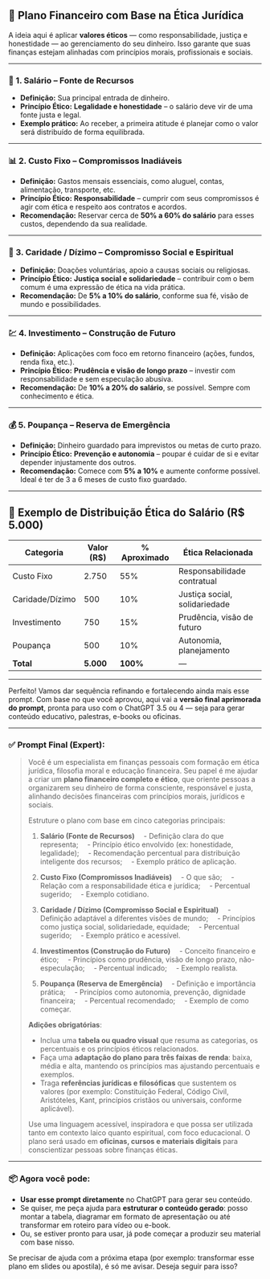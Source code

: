 ## 🧾 **Plano Financeiro com Base na Ética Jurídica**

A ideia aqui é aplicar **valores éticos** — como responsabilidade, justiça e honestidade — ao gerenciamento do seu dinheiro. Isso garante que suas finanças estejam alinhadas com princípios morais, profissionais e sociais.

---

### 💼 1. **Salário – Fonte de Recursos**

* **Definição:** Sua principal entrada de dinheiro.
* **Princípio Ético:** **Legalidade e honestidade** – o salário deve vir de uma fonte justa e legal.
* **Exemplo prático:** Ao receber, a primeira atitude é planejar como o valor será distribuído de forma equilibrada.

---

### 📊 2. **Custo Fixo – Compromissos Inadiáveis**

* **Definição:** Gastos mensais essenciais, como aluguel, contas, alimentação, transporte, etc.
* **Princípio Ético:** **Responsabilidade** – cumprir com seus compromissos é agir com ética e respeito aos contratos e acordos.
* **Recomendação:** Reservar cerca de **50% a 60% do salário** para esses custos, dependendo da sua realidade.

---

### 🤝 3. **Caridade / Dízimo – Compromisso Social e Espiritual**

* **Definição:** Doações voluntárias, apoio a causas sociais ou religiosas.
* **Princípio Ético:** **Justiça social e solidariedade** – contribuir com o bem comum é uma expressão de ética na vida prática.
* **Recomendação:** De **5% a 10% do salário**, conforme sua fé, visão de mundo e possibilidades.

---

### 💹 4. **Investimento – Construção de Futuro**

* **Definição:** Aplicações com foco em retorno financeiro (ações, fundos, renda fixa, etc.).
* **Princípio Ético:** **Prudência e visão de longo prazo** – investir com responsabilidade e sem especulação abusiva.
* **Recomendação:** De **10% a 20% do salário**, se possível. Sempre com conhecimento e ética.

---

### 💰 5. **Poupança – Reserva de Emergência**

* **Definição:** Dinheiro guardado para imprevistos ou metas de curto prazo.
* **Princípio Ético:** **Prevenção e autonomia** – poupar é cuidar de si e evitar depender injustamente dos outros.
* **Recomendação:** Comece com **5% a 10%** e aumente conforme possível. Ideal é ter de 3 a 6 meses de custo fixo guardado.

---

## 📐 **Exemplo de Distribuição Ética do Salário (R$ 5.000)**

| Categoria       | Valor (R$) | % Aproximado | Ética Relacionada             |
| --------------- | ---------- | ------------ | ----------------------------- |
| Custo Fixo      | 2.750      | 55%          | Responsabilidade contratual   |
| Caridade/Dízimo | 500        | 10%          | Justiça social, solidariedade |
| Investimento    | 750        | 15%          | Prudência, visão de futuro    |
| Poupança        | 500        | 10%          | Autonomia, planejamento       |
| **Total**       | **5.000**  | **100%**     | —                             |

---

Perfeito! Vamos dar sequência refinando e fortalecendo ainda mais esse prompt. Com base no que você aprovou, aqui vai a **versão final aprimorada do prompt**, pronta para uso com o ChatGPT 3.5 ou 4 — seja para gerar conteúdo educativo, palestras, e-books ou oficinas.

---

### ✅ Prompt Final (Expert):

> Você é um especialista em finanças pessoais com formação em ética jurídica, filosofia moral e educação financeira. Seu papel é me ajudar a criar um **plano financeiro completo e ético**, que oriente pessoas a organizarem seu dinheiro de forma consciente, responsável e justa, alinhando decisões financeiras com princípios morais, jurídicos e sociais.
>
> Estruture o plano com base em cinco categorias principais:
>
> 1. **Salário (Fonte de Recursos)**
>     - Definição clara do que representa;
>     - Princípio ético envolvido (ex: honestidade, legalidade);
>     - Recomendação percentual para distribuição inteligente dos recursos;
>     - Exemplo prático de aplicação.
>
> 2. **Custo Fixo (Compromissos Inadiáveis)**
>     - O que são;
>     - Relação com a responsabilidade ética e jurídica;
>     - Percentual sugerido;
>     - Exemplo cotidiano.
>
> 3. **Caridade / Dízimo (Compromisso Social e Espiritual)**
>     - Definição adaptável a diferentes visões de mundo;
>     - Princípios como justiça social, solidariedade, equidade;
>     - Percentual sugerido;
>     - Exemplo prático e acessível.
>
> 4. **Investimentos (Construção do Futuro)**
>     - Conceito financeiro e ético;
>     - Princípios como prudência, visão de longo prazo, não-especulação;
>     - Percentual indicado;
>     - Exemplo realista.
>
> 5. **Poupança (Reserva de Emergência)**
>     - Definição e importância prática;
>     - Princípios como autonomia, prevenção, dignidade financeira;
>     - Percentual recomendado;
>     - Exemplo de como começar.
>
> **Adições obrigatórias**:
>
> * Inclua uma **tabela ou quadro visual** que resuma as categorias, os percentuais e os princípios éticos relacionados.
> * Faça uma **adaptação do plano para três faixas de renda**: baixa, média e alta, mantendo os princípios mas ajustando percentuais e exemplos.
> * Traga **referências jurídicas e filosóficas** que sustentem os valores (por exemplo: Constituição Federal, Código Civil, Aristóteles, Kant, princípios cristãos ou universais, conforme aplicável).
>
> Use uma linguagem acessível, inspiradora e que possa ser utilizada tanto em contexto laico quanto espiritual, com foco educacional. O plano será usado em **oficinas, cursos e materiais digitais** para conscientizar pessoas sobre finanças éticas.

---

### 📦 Agora você pode:

* **Usar esse prompt diretamente** no ChatGPT para gerar seu conteúdo.
* Se quiser, me peça ajuda para **estruturar o conteúdo gerado**: posso montar a tabela, diagramar em formato de apresentação ou até transformar em roteiro para vídeo ou e-book.
* Ou, se estiver pronto para usar, já pode começar a produzir seu material com base nisso.

Se precisar de ajuda com a próxima etapa (por exemplo: transformar esse plano em slides ou apostila), é só me avisar. Deseja seguir para isso?
